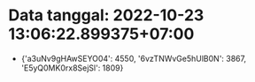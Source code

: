 # Data tanggal: 2022-10-23 13:06:22.899375+07:00

* {'a3uNv9gHAwSEYO04': 4550, '6vzTNWvGe5hUlB0N': 3867, 'E5yQ0MK0rx8SejSl': 1809}
